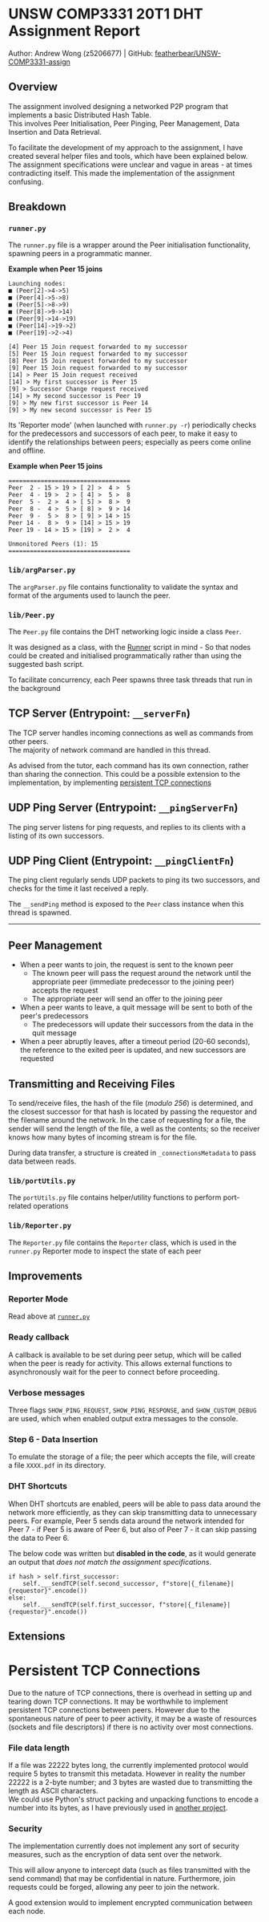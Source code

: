 # UNSW COMP3331 20T1 DHT Assignment Report

Author: Andrew Wong (z5206677) | GitHub: [featherbear/UNSW-COMP3331-assign](https://github.com/featherbear/UNSW-COMP3331-assign)

## Overview

The assignment involved designing a networked P2P program that implements a basic Distributed Hash Table.  
This involves Peer Initialisation, Peer Pinging, Peer Management, Data Insertion and Data Retrieval.

To facilitate the development of my approach to the assignment, I have created several helper files and tools, which have been explained below. The assignment specifications were unclear and vague in areas - at times contradicting itself. This made the implementation of the assignment confusing.

## Breakdown

### `runner.py`

The `runner.py` file is a wrapper around the Peer initialisation functionality, spawning peers in a programmatic manner.  

**Example when Peer 15 joins**

```
Launching nodes: 
■ (Peer[2]->4->5)
■ (Peer[4]->5->8)
■ (Peer[5]->8->9)
■ (Peer[8]->9->14)
■ (Peer[9]->14->19)
■ (Peer[14]->19->2)
■ (Peer[19]->2->4) 

[4] Peer 15 Join request forwarded to my successor
[5] Peer 15 Join request forwarded to my successor
[8] Peer 15 Join request forwarded to my successor
[9] Peer 15 Join request forwarded to my successor
[14] > Peer 15 Join request received
[14] > My first successor is Peer 15
[9] > Successor Change request received
[14] > My second successor is Peer 19
[9] > My new first successor is Peer 14
[9] > My new second successor is Peer 15
```


Its 'Reporter mode' (when launched with `runner.py -r`) periodically checks for the predecessors and successors of each peer, to make it easy to identify the relationships between peers; especially as peers come online and offline.

**Example when Peer 15 joins**  
```
==================================
Peer  2 - 15 > 19 > [ 2] >  4 >  5
Peer  4 - 19 >  2 > [ 4] >  5 >  8
Peer  5 -  2 >  4 > [ 5] >  8 >  9
Peer  8 -  4 >  5 > [ 8] >  9 > 14
Peer  9 -  5 >  8 > [ 9] > 14 > 15
Peer 14 -  8 >  9 > [14] > 15 > 19
Peer 19 - 14 > 15 > [19] >  2 >  4

Unmonitored Peers (1): 15
==================================
```

### `lib/argParser.py`

The `argParser.py` file contains functionality to validate the syntax and format of the arguments used to launch the peer.

### `lib/Peer.py`

The `Peer.py` file contains the DHT networking logic inside a class `Peer`.

It was designed as a class, with the [Runner](#runner.py) script in mind - So that nodes could be created and initialised programmatically rather than using the suggested bash script.

To facilitate concurrency, each Peer spawns three task threads that run in the background

## TCP Server (Entrypoint: `__serverFn`)

The TCP server handles incoming connections as well as commands from other peers.  
The majority of network command are handled in this thread.

As advised from the tutor, each command has its own connection, rather than sharing the connection. This could be a possible extension to the implementation, by implementing [persistent TCP connections](#persistent-tcp-connections)

## UDP Ping Server (Entrypoint: `__pingServerFn`)

The ping server listens for ping requests, and replies to its clients with a listing of its own successors.

## UDP Ping Client (Entrypoint: `__pingClientFn`)

The ping client regularly sends UDP packets to ping its two successors, and checks for the time it last received a reply.

The `__sendPing` method is exposed to the `Peer` class instance when this thread is spawned.

---

## Peer Management

* When a peer wants to join, the request is sent to the known peer
  * The known peer will pass the request around the network until the appropriate peer (immediate predecessor to the joining peer) accepts the request
  * The appropriate peer will send an offer to the joining peer
* When a peer wants to leave, a quit message will be sent to both of the peer's predecessors
  * The predecessors will update their successors from the data in the quit message
* When a peer abruptly leaves, after a timeout period (20-60 seconds), the reference to the exited peer is updated, and new successors are requested

## Transmitting and Receiving Files

To send/receive files, the hash of the file (_modulo 256_) is determined, and the closest successor for that hash is located by passing the requestor and the filename around the network. In the case of requesting for a file, the sender will send the length of the file, a well as the contents; so the receiver knows how many bytes of incoming stream is for the file.

During data transfer, a structure is created in `_connectionsMetadata` to pass data between reads.

### `lib/portUtils.py`

The `portUtils.py` file contains helper/utility functions to perform port-related operations

### `lib/Reporter.py`

The `Reporter.py` file contains the `Reporter` class, which is used in the `runner.py` Reporter mode to inspect the state of each peer

## Improvements

### Reporter Mode

Read above at [`runner.py`](#runner.py)

### Ready callback

A callback is available to be set during peer setup, which will be called when the peer is ready for activity. This allows external functions to asynchronously wait for the peer to connect before proceeding.

### Verbose messages

Three flags `SHOW_PING_REQUEST`, `SHOW_PING_RESPONSE`, and `SHOW_CUSTOM_DEBUG` are used, which when enabled output extra messages to the console.

### Step 6 - Data Insertion

To emulate the storage of a file; the peer which accepts the file, will create a file `XXXX.pdf` in its directory.

### DHT Shortcuts

When DHT shortcuts are enabled, peers will be able to pass data around the network more efficiently, as they can skip transmitting data to unnecessary peers. For example, Peer 5 sends data around the network intended for Peer 7 - if Peer 5 is aware of Peer 6, but also of Peer 7 - it can skip passing the data to Peer 6.

The below code was written but **disabled in the code**, as it would generate an output that _does not match the assignment specifications_.

```py3
if hash > self.first_successor:
    self.___sendTCP(self.second_successor, f"store|{_filename}|{requestor}".encode())
else:
    self.___sendTCP(self.first_successor, f"store|{_filename}|{requestor}".encode())
```


## Extensions

# Persistent TCP Connections

Due to the nature of TCP connections, there is overhead in setting up and tearing down TCP connections. It may be worthwhile to implement persistent TCP connections between peers. However due to the spontaneous nature of peer to peer activity, it may be a waste of resources (sockets and file descriptors) if there is no activity over most connections.

### File data length

If a file was 22222 bytes long, the currently implemented protocol would require 5 bytes to transmit this metadata. However in reality the number 22222 is a 2-byte number; and 3 bytes are wasted due to transmitting the length as ASCII characters.  
We could use Python's struct packing and unpacking functions to encode a number into its bytes, as I have previously used in [another project](https://github.com/featherbear/PreSonus-StudioLive-API/blob/e5b00cda55dd485223cf688c73b779a3d21843f4/research/PreSonusAPI.py#L114).

### Security

The implementation currently does not implement any sort of security measures, such as the encryption of data sent over the network.

This will allow anyone to intercept data (such as files transmitted with the send command) that may be confidential in nature. Furthermore, join requests could be forged, allowing any peer to join the network.

A good extension would to implement encrypted communication between each node. 